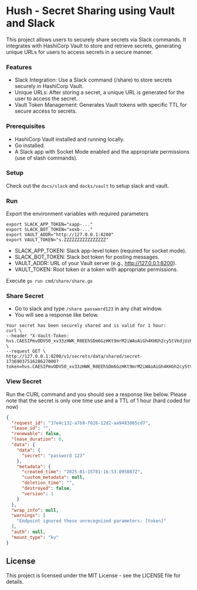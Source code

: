 # Hush - Secret Sharing using Vault and Slack
This project allows users to securely share secrets via Slack commands. It integrates with HashiCorp Vault to store and retrieve secrets, generating unique URLs for users to access secrets in a secure manner.

### Features
- Slack Integration: Use a Slack command (/share) to store secrets securely in HashiCorp Vault.
- Unique URLs: After storing a secret, a unique URL is generated for the user to access the secret.
- Vault Token Management: Generates Vault tokens with specific TTL for secure access to secrets.

### Prerequisites
- HashiCorp Vault installed and running locally.
- Go installed.
- A Slack app with Socket Mode enabled and the appropriate permissions (use of slash commands).


### Setup
Check out the `docs/slack` and `docks/vault` to setup slack and vault. 


### Run 
Export the environment variables with required parameters
```
export SLACK_APP_TOKEN="xapp-..."
export SLACK_BOT_TOKEN="xoxb-..."
export VAULT_ADDR="http://127.0.0.1:8200"
export VAULT_TOKEN="s.ZZZZZZZZZZZZZZZZ"
```

- SLACK_APP_TOKEN: Slack app-level token (required for socket mode).
- SLACK_BOT_TOKEN: Slack bot token for posting messages.
- VAULT_ADDR: URL of your Vault server (e.g., http://127.0.0.1:8200).
- VAULT_TOKEN: Root token or a token with appropriate permissions.
  
Execute `go run cmd/share/share.go` 

### Share Secret
- Go to slack and type `/share password123` in any chat window. 
- You will see a response like below. 

```
Your secret has been securely shared and is valid for 1 hour:
curl \
--header "X-Vault-Token: hvs.CAESIPmvODV50_xv33zHWK_R0EEhSDm6GzHKt9mrM2iWAoAiGh4KHGh2cy5tVkdjUzh1eU54YlpHU2VDQUcyYmlPc1Q" \
--request GET \
http://127.0.0.1:8200/v1/secrets/data/shared/secret-1736903751628627000?token=hvs.CAESIPmvODV50_xv33zHWK_R0EEhSDm6GzHKt9mrM2iWAoAiGh4KHGh2cy5tVkdjUzh1eU54YlpHU2VDQUcyYmlPc1Q
```

### View Secret
Run the CURL command and you should see a response like below. Please note that the secret is only one time use and a TTL of 1 hour (hard coded for now)

```json
{
  "request_id": "37e4c132-a7b9-f026-12d2-aa9483865cd7",
  "lease_id": "",
  "renewable": false,
  "lease_duration": 0,
  "data": {
    "data": {
      "secret": "password 123"
    },
    "metadata": {
      "created_time": "2025-01-15T01:16:53.095087Z",
      "custom_metadata": null,
      "deletion_time": "",
      "destroyed": false,
      "version": 1
    }
  },
  "wrap_info": null,
  "warnings": [
    "Endpoint ignored these unrecognized parameters: [token]"
  ],
  "auth": null,
  "mount_type": "kv"
}
```



## License
This project is licensed under the MIT License - see the LICENSE file for details.

